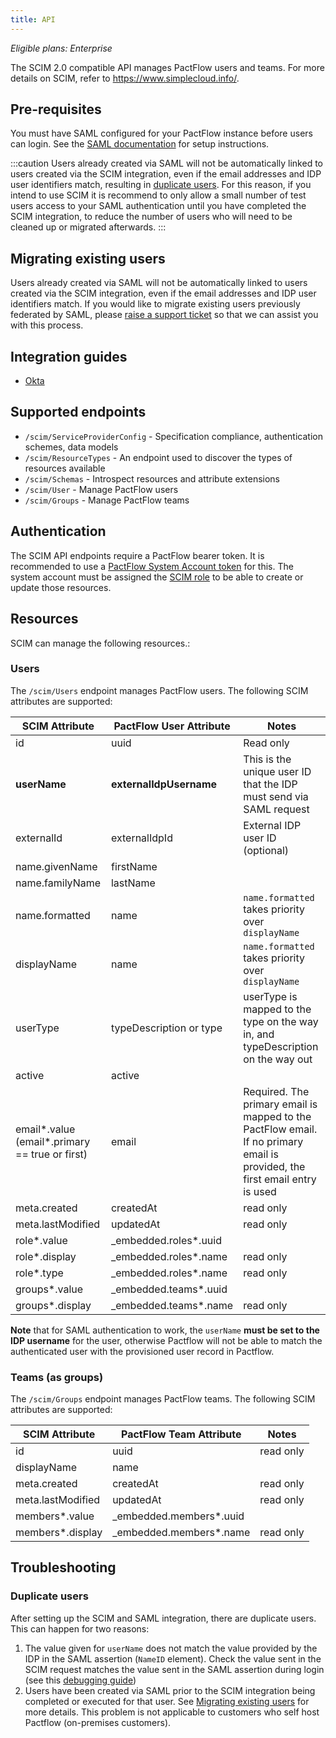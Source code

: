 ```yaml
---
title: API
---
```


_Eligible plans: Enterprise_

The SCIM 2.0 compatible API manages PactFlow users and teams. For more details on SCIM, refer to https://www.simplecloud.info/.

## Pre-requisites

You must have SAML configured for your PactFlow instance before users can login. See the [SAML documentation](/docs/authentication/main#saml-support) for setup instructions.

:::caution
Users already created via SAML will not be automatically linked to users created via the SCIM integration, even if the email addresses and IDP user identifiers match, resulting in [duplicate users](#duplicate-users). For this reason, if you intend to use SCIM it is recommend to only allow a small number of test users access to your SAML authentication until you have completed the SCIM integration, to reduce the number of users who will need to be cleaned up or migrated afterwards.
:::

## Migrating existing users

Users already created via SAML will not be automatically linked to users created via the SCIM integration, even if the email addresses and IDP user identifiers match. If you would like to migrate existing users previously federated by SAML, please [raise a support ticket](https://support.smartbear.com/pactflow/message) so that we can assist you with this process.

## Integration guides

* [Okta](/docs/scim/okta)

## Supported endpoints

* `/scim/ServiceProviderConfig` -  Specification compliance, authentication schemes, data models
* `/scim/ResourceTypes` - An endpoint used to discover the types of resources available
* `/scim/Schemas` - Introspect resources and attribute extensions
* `/scim/User` - Manage PactFlow users
* `/scim/Groups` - Manage PactFlow teams

## Authentication

The SCIM API endpoints require a PactFlow bearer token. It is recommended to use a
[PactFlow System Account token](/docs/user-interface/settings/users#system-accounts) for this. The system account must
be assigned the [SCIM role](/docs/permissions/predefined-roles#scim) to be able to create or update those resources.

## Resources

SCIM can manage the following resources.:

### Users

The `/scim/Users` endpoint manages PactFlow users. The following SCIM attributes are supported:

| SCIM Attribute                                  | PactFlow User Attribute | Notes                                                                                                                       |
|-------------------------------------------------|-------------------------|-----------------------------------------------------------------------------------------------------------------------------|
| id                                              | uuid                    | Read only                                                                                                                   |
| **userName**                                    | **externalIdpUsername** | This is the unique user ID that the IDP must send via SAML request                                                          |
| externalId                                      | externalIdpId           | External IDP user ID (optional)                                                                                             |
| name.givenName                                  | firstName               |                                                                                                                             |
| name.familyName                                 | lastName                |                                                                                                                             |
| name.formatted                                  | name                    | `name.formatted` takes priority over `displayName`                                                                          | 
| displayName                                     | name                    | `name.formatted` takes priority over `displayName`                                                                          |
| userType                                        | typeDescription or type | userType is mapped to the type on the way in, and typeDescription on the way out                                            |   
| active                                          | active                  |                                                                                                                             |
| email\*.value (email*.primary == true or first) | email                   | Required. The primary email is mapped to the PactFlow email. If no primary email is provided, the first email entry is used | 
| meta.created                                    | createdAt               | read only                                                                                                                   |
| meta.lastModified                               | updatedAt               | read only                                                                                                                   |
| role*.value                                     | _embedded.roles*.uuid   |                                                                                                                             |
| role*.display                                   | _embedded.roles*.name   | read only                                                                                                                   |
| role*.type                                      | _embedded.roles*.name   | read only                                                                                                                   |
| groups*.value                                   | _embedded.teams*.uuid   |                                                                                                                             |
| groups*.display                                 | _embedded.teams*.name   | read only                                                                                                                   |

**Note** that for SAML authentication to work, the `userName` **must be set to the IDP username** for the user, otherwise 
Pactflow will not be able to match the authenticated user with the provisioned user record in Pactflow.

### Teams (as groups)

The `/scim/Groups` endpoint manages PactFlow teams. The following SCIM attributes are supported:

| SCIM Attribute    | PactFlow Team Attribute | Notes     |
|-------------------|-------------------------|-----------|
| id                | uuid                    | read only |
| displayName       | name                    |           |
| meta.created      | createdAt               | read only |
| meta.lastModified | updatedAt               | read only |
| members*.value    | _embedded.members*.uuid |           |
| members*.display  | _embedded.members*.name | read only |

## Troubleshooting

### Duplicate users

After setting up the SCIM and SAML integration, there are duplicate users. This can happen for two reasons:

1. The value given for `userName` does not match the value provided by the IDP in the SAML assertion (`NameID` element). Check the value sent in the SCIM request matches the value sent in the SAML assertion during login (see this [debugging guide](/docs/authentication/main#debugging))
2. Users have been created via SAML prior to the SCIM integration being completed or executed for that user. See [Migrating existing users](#migrating-existing-users) for more details. This problem is not applicable to customers who self host Pactflow (on-premises customers).